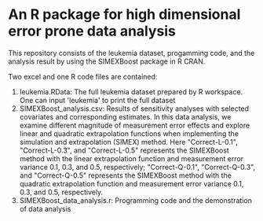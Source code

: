 # An R package for high dimensional error prone data analysis
This repository consists of the leukemia dataset, progamming code, and the analysis result by using the SIMEXBoost package in R CRAN.

Two excel and one R code files are contained:
1. leukemia.RData: The full leukemia dataset prepared by R workspace. One can input 'leukemia' to print the full dataset
2. SIMEXBoost_analysis.csv: Results of sensitivity analyses with selected covariates and corresponding estimates. In this data analysis, we examine different magnitude of measurement error effects and explore linear and quadratic extrapolation functions when implementing the simulation and extrapolation (SIMEX) method. Here "Correct-L-0.1", "Correct-L-0.3", and "Correct-L-0.5" represents the SIMEXBoost method with the linear extrapolation function and measurement error variance 0.1, 0.3, and 0.5, respectively; "Correct-Q-0.1", "Correct-Q-0.3", and "Correct-Q-0.5" represents the SIMEXBoost method with the quadratic extrapolation function and measurement error variance 0.1, 0.3, and 0.5, respectively.
3. SIMEXBoost_data_analysis.r: Programming code and the demonstration of data analysis
